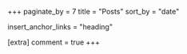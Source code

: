 +++
paginate_by = 7 
title = "Posts" 
sort_by = "date"

insert_anchor_links = "heading"

[extra]
comment = true 
+++
